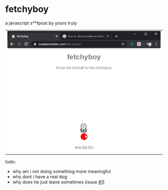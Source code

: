 # fetchyboy

a javascript s**tpost by yours truly

<table><tr><td>
  <a href="https://www.maxlaumeister.com/fetchyboy/"><img src="doinafetch.gif" /></a>
</td></tr></table>
todo:

* why am i not doing something more meaningful
* why dont i have a real dog
* why does he just leave sometimes (issue [#1](https://github.com/MaxLaumeister/fetchyboy/issues/1))
